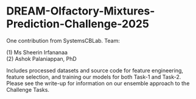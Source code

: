 # DREAM-Olfactory-Mixtures-Prediction-Challenge-2025

One contribution from SystemsCBLab. 
Team:

(1) Ms Sheerin Irfananaa  
(2) Ashok Palaniappan, PhD 

Includes processed datasets and source code for feature engineering, feature selection, and training our models for both Task-1 and Task-2. Please see the write-up for information on our ensemble approach to the Challenge Tasks. 
